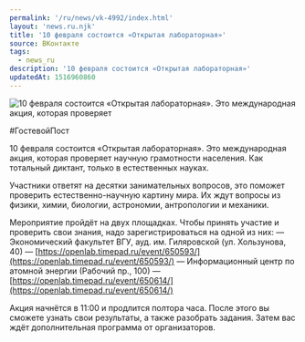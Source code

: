 ```yaml
---
permalink: '/ru/news/vk-4992/index.html'
layout: 'news.ru.njk'
title: '10 февраля состоится «Открытая лабораторная»'
source: ВКонтакте
tags:
  - news_ru
description: '10 февраля состоится «Открытая лабораторная»'
updatedAt: 1516960860
---
```

![10 февраля состоится «Открытая лабораторная». Это международная акция, которая проверяет](https://sun9-22.userapi.com/impf/c840631/v840631531/49d22/gf8RMtDaNe8.jpg?size=1280x640&quality=96&sign=218b43472c62418773beb01ded77cb38&c_uniq_tag=eK4rF8w1S9druN5NqwPnAfujtumAqU4yua3pt6TC4os&type=album)

#ГостевойПост

10 февраля состоится «Открытая лабораторная». Это международная акция, которая проверяет научную грамотности населения. Как тотальный диктант, только в естественных науках.

Участники ответят на десятки занимательных вопросов, это поможет проверить естественно-научную картину мира. Их ждут вопросы из физики, химии, биологии, астрономии, антропологии и механики.

Мероприятие пройдёт на двух площадках. Чтобы принять участие и проверить свои знания, надо зарегистрироваться на одной из них:
— Экономический факультет ВГУ, ауд. им. Гиляровской (ул. Хользунова, 40) — [https://openlab.timepad.ru/event/650593/](https://openlab.timepad.ru/event/650593/)
— Информационный центр по атомной энергии (Рабочий пр., 100) — [https://openlab.timepad.ru/event/650614/](https://openlab.timepad.ru/event/650614/)

Акция начнётся в 11:00 и продлится полтора часа. После этого вы сможете узнать свои результаты, а также разобрать задания. Затем вас ждёт дополнительная программа от организаторов.
